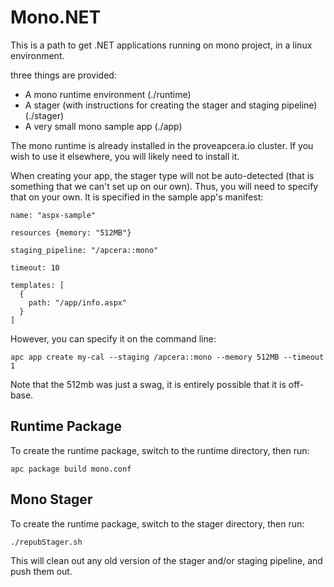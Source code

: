 # Mono.NET

This is a path to get .NET applications running on mono project, in a linux environment.

three things are provided:

 * A mono runtime environment (./runtime)
 * A stager (with instructions for creating the stager and staging pipeline) (./stager)
 * A very small mono sample app (./app)
 
The mono runtime is already installed in the proveapcera.io cluster.  If you wish to use it elsewhere, you will likely need to install it.  

When creating your app, the stager type will not be auto-detected (that is something that we can't set up on our own).  Thus, you will need to specify that on your own.  It is specified in the sample app's manifest:

```code
name: "aspx-sample"

resources {memory: "512MB"}

staging_pipeline: "/apcera::mono"

timeout: 10

templates: [
  {
    path: "/app/info.aspx"
  }
]
```

However, you can specify it on the command line:

```console
apc app create my-cal --staging /apcera::mono --memory 512MB --timeout 1
```

Note that the 512mb was just a swag, it is entirely possible that it is off-base.

## Runtime Package

To create the runtime package, switch to the runtime directory, then run:

```console
apc package build mono.conf
```

## Mono Stager

To create the runtime package, switch to the stager directory, then run:

```console
./repubStager.sh
```

This will clean out any old version of the stager and/or staging pipeline, and 
push them out.

